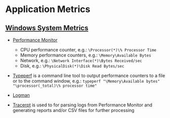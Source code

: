 # Application Metrics

## [Windows System Metrics](https://checkpanel.com/resources/windows-server-performance-monitoring-tools)

* [Performance Monitor](http://www.appadmintools.com/documents/windows-performance-counters-explained/)
  * CPU performance counter, e.g.: `\Processor(*)\% Processor Time`
  * Memory performance counters, e.g.: `\Memory\Available Bytes`
  * Network, e.g.: `\Network Interface(*)\Bytes Received/sec`
  * Disk, e.g.: `\PhysicalDisk(*)\Disk Read Bytes/sec`

* [Typeperf](https://technet.microsoft.com/en-us/library/bb490960.aspx) is a command line tool to output performance counters to a file or to the command window, e.g.: 
`typeperf "\Memory\Available bytes" "\processor(_total)\% processor time"`

* [Logman](http://www.travisgan.com/2012/09/performance-monitoring-with-logman.html)

* [Tracerpt](https://technet.microsoft.com/en-us/library/bb490959.aspx) is used to for parsing logs from Performance Monitor and generating reports and/or CSV files for further processing
  